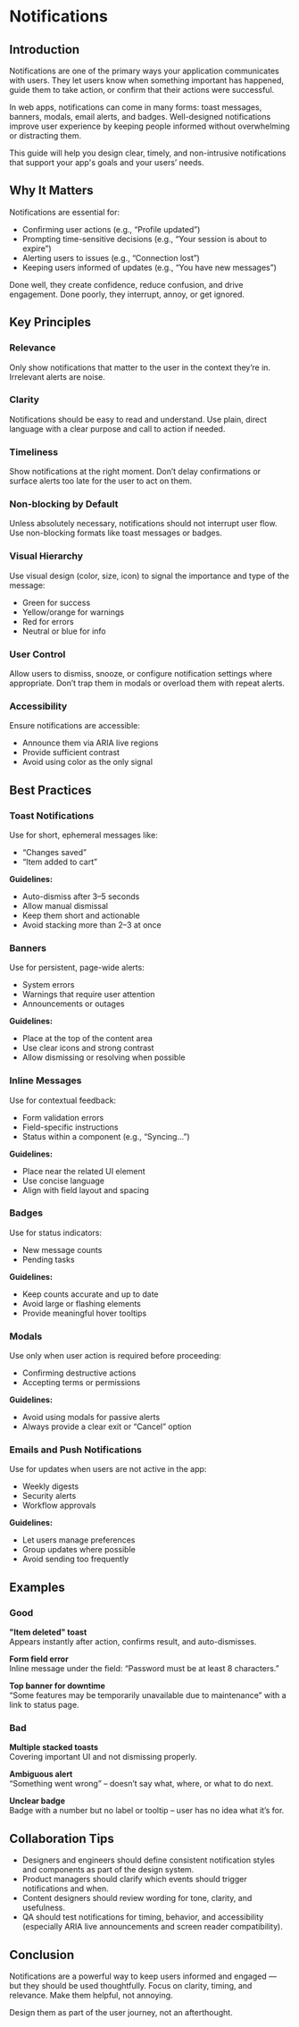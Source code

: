 # Notifications

## Introduction

Notifications are one of the primary ways your application communicates with users. They let users know when something important has happened, guide them to take action, or confirm that their actions were successful.

In web apps, notifications can come in many forms: toast messages, banners, modals, email alerts, and badges. Well-designed notifications improve user experience by keeping people informed without overwhelming or distracting them.

This guide will help you design clear, timely, and non-intrusive notifications that support your app's goals and your users’ needs.

## Why It Matters

Notifications are essential for:
- Confirming user actions (e.g., “Profile updated”)
- Prompting time-sensitive decisions (e.g., “Your session is about to expire”)
- Alerting users to issues (e.g., “Connection lost”)
- Keeping users informed of updates (e.g., “You have new messages”)

Done well, they create confidence, reduce confusion, and drive engagement. Done poorly, they interrupt, annoy, or get ignored.

## Key Principles

### Relevance
Only show notifications that matter to the user in the context they’re in. Irrelevant alerts are noise.

### Clarity
Notifications should be easy to read and understand. Use plain, direct language with a clear purpose and call to action if needed.

### Timeliness
Show notifications at the right moment. Don’t delay confirmations or surface alerts too late for the user to act on them.

### Non-blocking by Default
Unless absolutely necessary, notifications should not interrupt user flow. Use non-blocking formats like toast messages or badges.

### Visual Hierarchy
Use visual design (color, size, icon) to signal the importance and type of the message:
- Green for success
- Yellow/orange for warnings
- Red for errors
- Neutral or blue for info

### User Control
Allow users to dismiss, snooze, or configure notification settings where appropriate. Don’t trap them in modals or overload them with repeat alerts.

### Accessibility
Ensure notifications are accessible:
- Announce them via ARIA live regions
- Provide sufficient contrast
- Avoid using color as the only signal

## Best Practices

### Toast Notifications

Use for short, ephemeral messages like:
- “Changes saved”
- “Item added to cart”

**Guidelines:**
- Auto-dismiss after 3–5 seconds
- Allow manual dismissal
- Keep them short and actionable
- Avoid stacking more than 2–3 at once

### Banners

Use for persistent, page-wide alerts:
- System errors
- Warnings that require user attention
- Announcements or outages

**Guidelines:**
- Place at the top of the content area
- Use clear icons and strong contrast
- Allow dismissing or resolving when possible

### Inline Messages

Use for contextual feedback:
- Form validation errors
- Field-specific instructions
- Status within a component (e.g., “Syncing...”)

**Guidelines:**
- Place near the related UI element
- Use concise language
- Align with field layout and spacing

### Badges

Use for status indicators:
- New message counts
- Pending tasks

**Guidelines:**
- Keep counts accurate and up to date
- Avoid large or flashing elements
- Provide meaningful hover tooltips

### Modals

Use only when user action is required before proceeding:
- Confirming destructive actions
- Accepting terms or permissions

**Guidelines:**
- Avoid using modals for passive alerts
- Always provide a clear exit or “Cancel” option

### Emails and Push Notifications

Use for updates when users are not active in the app:
- Weekly digests
- Security alerts
- Workflow approvals

**Guidelines:**
- Let users manage preferences
- Group updates where possible
- Avoid sending too frequently

## Examples

### Good

**"Item deleted" toast**  
Appears instantly after action, confirms result, and auto-dismisses.

**Form field error**  
Inline message under the field: “Password must be at least 8 characters.”

**Top banner for downtime**  
“Some features may be temporarily unavailable due to maintenance” with a link to status page.

### Bad

**Multiple stacked toasts**  
Covering important UI and not dismissing properly.

**Ambiguous alert**  
“Something went wrong” – doesn’t say what, where, or what to do next.

**Unclear badge**  
Badge with a number but no label or tooltip – user has no idea what it’s for.

## Collaboration Tips

- Designers and engineers should define consistent notification styles and components as part of the design system.
- Product managers should clarify which events should trigger notifications and when.
- Content designers should review wording for tone, clarity, and usefulness.
- QA should test notifications for timing, behavior, and accessibility (especially ARIA live announcements and screen reader compatibility).

## Conclusion

Notifications are a powerful way to keep users informed and engaged — but they should be used thoughtfully. Focus on clarity, timing, and relevance. Make them helpful, not annoying.

Design them as part of the user journey, not an afterthought.